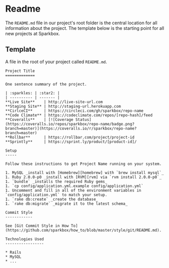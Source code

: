 Readme
======

The `README.md` file in our project's root folder is the central location for
all information about the project. The template below is the starting point for
all new projects at Sparkbox.

Template
--------

A file in the root of your project called `README.md`.

    Project Title
    =============

    One sentence summary of the project.

    | :sparkles: | :star2: |
    | ---------- | ------- |
    **Live Site**    | http://live-site-url.com
    **Staging Site** | http://staging-url.herokuapp.com
    **CirlceCI**     | https://circleci.com/gh/sparkbox/repo-name
    **Code Climate** | https://codeclimate.com/repos/[repo-hash]/feed
    **Coveralls**    | [![Coverage Status](https://coveralls.io/repos/sparkbox/repo-name/badge.png?branch=master)](https://coveralls.io/r/sparkbox/repo-name?branch=master)
    **Rollbar**      | https://rollbar.com/project/project-id
    **Sprintly**     | https://sprint.ly/product/[product-id]/

    Setup
    -----

    Follow these instructions to get Project Name running on your system.

    1. MySQL _install with [Homebrew][homebrew] with `brew install mysql`_
    1. Ruby 2.0.0-p0 _install with [RVM][rvm] via `rvm install 2.0.0-p0`_
    1. `bundle` _installs the required Ruby gems_
    1. `cp config/application.yml.example config/application.yml`
    1. Uncomment and fill in all of the environment variables in
    `config/application.yml` to match your setup.
    1. `rake db:create` _create the database_
    1. `rake db:migrate` _migrate it to the latest schema_

    Commit Style
    ------------

    See [Git Commit Style in How To](https://github.com/sparkbox/how_to/blob/master/style/git/README.md).

    Technologies Used
    -----------------

    * Rails
    * MySQL
    * ...
